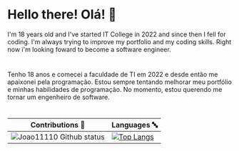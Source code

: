 # Hello there! Olá! 👋
I'm 18 years old and I've started IT College in 2022 and since then I fell for coding. I'm always trying to improve my portfolio and my coding skills. Right now i'm looking foward to become a software engineer.
#
Tenho 18 anos e comecei a faculdade de TI em 2022 e desde então me apaixonei pela programação. Estou sempre tentando melhorar meu portfólio e minhas habilidades de programação. No momento, estou querendo me tornar um engenheiro de software.
#
|Contributions 📖 |Languages 🔤 |
|---|---|
|![Joao11110 Github status](https://github-readme-stats.vercel.app/api?username=Joao11110&show_icons=true&theme=transparent) |[![Top Langs](https://github-readme-stats.vercel.app/api/top-langs/?username=Joao11110&layout=compact)](https://github.com/anuraghazra/github-readme-stats) |
